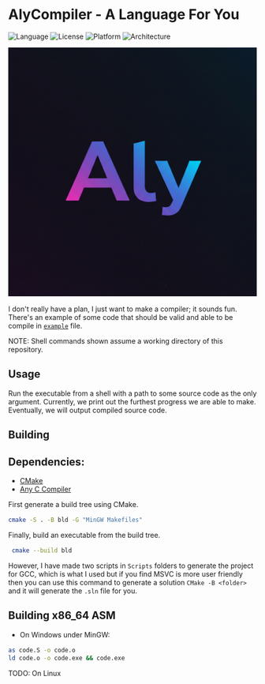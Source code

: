 # AlyCompiler - A Language For You

![Language](https://img.shields.io/badge/Language-C-blue)
![License](https://img.shields.io/badge/License-MIT-blue)
![Platform](https://img.shields.io/badge/Platform-Windows%20|%20Linux-blue)
![Architecture](https://img.shields.io/badge/Arch-x86--64%20|%20x64-green)

![Aly-Lang LOGO](/Resources/Branding/LOGO.png)

I don't really have a plan, I just want to make a compiler; it sounds fun. There's an example of some code that should be valid and able to be compile in [`example`](example.aly) file.

NOTE: Shell commands shown assume a working directory of this repository.

## Usage

Run the executable from a shell with a path to some source code as the only argument. Currently, we print out the furthest progress we are able to make. Eventually, we will output compiled source code.

## Building

## Dependencies:

- [CMake](https://cmake.org/download/)
- [Any C Compiler](https://gcc.gnu.org/install/download.html)

First generate a build tree using CMake.
```bash
cmake -S . -B bld -G "MinGW Makefiles"
```

Finally, build an executable from the build tree.
```bash
 cmake --build bld
```

However, I have made two scripts in `Scripts` folders to generate the project for GCC, which is what I used but if you find MSVC is more user friendly then you can use this command to generate a solution `CMake -B <folder>` and it will generate the `.sln` file for you.

## Building x86_64 ASM

- On Windows under MinGW:
```bash
as code.S -o code.o
ld code.o -o code.exe && code.exe
```

TODO: On Linux